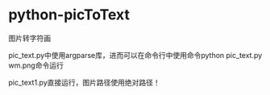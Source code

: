 # python-picToText

图片转字符画

pic_text.py中使用argparse库，进而可以在命令行中使用命令python pic_text.py wm.png命令运行

pic_text1.py直接运行，图片路径使用绝对路径！
